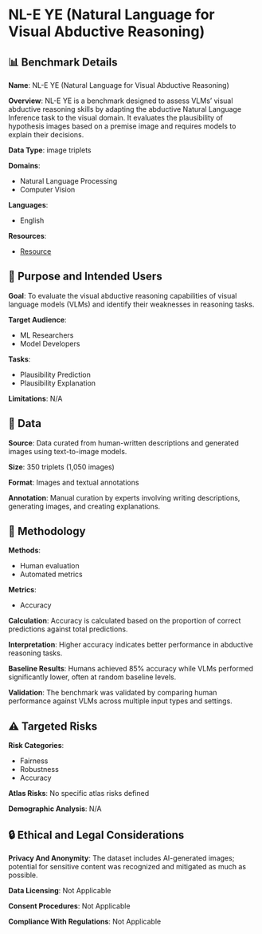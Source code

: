 # NL-E YE (Natural Language for Visual Abductive Reasoning)

## 📊 Benchmark Details

**Name**: NL-E YE (Natural Language for Visual Abductive Reasoning)

**Overview**: NL-E YE is a benchmark designed to assess VLMs’ visual abductive reasoning skills by adapting the abductive Natural Language Inference task to the visual domain. It evaluates the plausibility of hypothesis images based on a premise image and requires models to explain their decisions.

**Data Type**: image triplets

**Domains**:
- Natural Language Processing
- Computer Vision

**Languages**:
- English

**Resources**:
- [Resource](https://venturamor.github.io/NLEye/)

## 🎯 Purpose and Intended Users

**Goal**: To evaluate the visual abductive reasoning capabilities of visual language models (VLMs) and identify their weaknesses in reasoning tasks.

**Target Audience**:
- ML Researchers
- Model Developers

**Tasks**:
- Plausibility Prediction
- Plausibility Explanation

**Limitations**: N/A

## 💾 Data

**Source**: Data curated from human-written descriptions and generated images using text-to-image models.

**Size**: 350 triplets (1,050 images)

**Format**: Images and textual annotations

**Annotation**: Manual curation by experts involving writing descriptions, generating images, and creating explanations.

## 🔬 Methodology

**Methods**:
- Human evaluation
- Automated metrics

**Metrics**:
- Accuracy

**Calculation**: Accuracy is calculated based on the proportion of correct predictions against total predictions.

**Interpretation**: Higher accuracy indicates better performance in abductive reasoning tasks.

**Baseline Results**: Humans achieved 85% accuracy while VLMs performed significantly lower, often at random baseline levels.

**Validation**: The benchmark was validated by comparing human performance against VLMs across multiple input types and settings.

## ⚠️ Targeted Risks

**Risk Categories**:
- Fairness
- Robustness
- Accuracy

**Atlas Risks**:
No specific atlas risks defined

**Demographic Analysis**: N/A

## 🔒 Ethical and Legal Considerations

**Privacy And Anonymity**: The dataset includes AI-generated images; potential for sensitive content was recognized and mitigated as much as possible.

**Data Licensing**: Not Applicable

**Consent Procedures**: Not Applicable

**Compliance With Regulations**: Not Applicable
